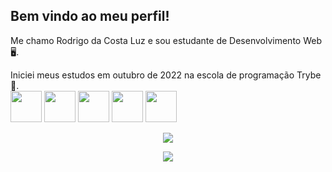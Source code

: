 ## Bem vindo ao meu perfil!

Me chamo Rodrigo da Costa Luz e sou estudante de Desenvolvimento Web 🖥️.

Iniciei meus estudos em outubro de 2022 na escola de programação Trybe 🚀.
<br>
<img src=" https://upload.wikimedia.org/wikipedia/commons/9/99/Unofficial_JavaScript_logo_2.svg" width="50px">
<img src=" https://upload.wikimedia.org/wikipedia/commons/9/99/Unofficial_HTML_logo_2.svg" width="50px">
<img src=" https://upload.wikimedia.org/wikipedia/commons/9/99/Unofficial_CSS_logo_2.svg" width="50px">
<img src=" https://upload.wikimedia.org/wikipedia/commons/9/99/Unofficial_React_logo_2.svg" width="50px">
<img src=" https://upload.wikimedia.org/wikipedia/commons/9/99/Unofficial_Redux_logo_2.svg" width="50px">
<br>
<!-- REDES SOCIAIS -->
<div align="center">

  <a href="https://www.linkedin.com/in/rodrigodacostaluz/" target="_blank"><img src="https://img.shields.io/badge/-LinkedIn-%230077B5?style=for-the-badge&logo=linkedin&logoColor=white" target="_blank"></a>  
  
  ![](https://visitor-badge.glitch.me/badge?page_id=RodrigoDaCostaLuz)
</div>
